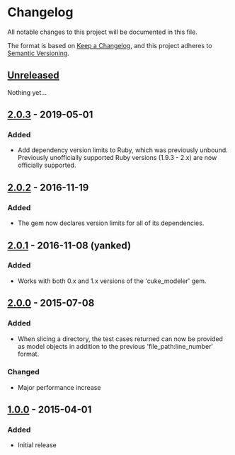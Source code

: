 # Changelog
All notable changes to this project will be documented in this file.

The format is based on [Keep a Changelog](https://keepachangelog.com/en/1.0.0/),
and this project adheres to [Semantic Versioning](https://semver.org/spec/v2.0.0.html).

## [Unreleased]

Nothing yet...


## [2.0.3] - 2019-05-01

### Added

 - Add dependency version limits to Ruby, which was previously unbound. Previously unofficially supported Ruby versions (1.9.3 - 2.x) are now officially supported.


## [2.0.2] - 2016-11-19

### Added

 -  The gem now declares version limits for all of its dependencies.


## [2.0.1] - 2016-11-08 (yanked)

### Added

 - Works with both 0.x and 1.x versions of the 'cuke_modeler' gem.


## [2.0.0] - 2015-07-08

### Added

 - When slicing a directory, the test cases returned can now be provided as model objects in addition to the
   previous 'file_path:line_number' format.

### Changed

 -  Major performance increase


## [1.0.0] - 2015-04-01

### Added

 - Initial release

[Unreleased]: https://github.com/grange-insurance/cuke_slicer/compare/v2.0.3...HEAD
[2.0.3]: https://github.com/grange-insurance/cuke_slicer/compare/v2.0.2...v2.0.3
[2.0.2]: https://github.com/grange-insurance/cuke_slicer/compare/v2.0.1...v2.0.2
[2.0.1]: https://github.com/grange-insurance/cuke_slicer/compare/v2.0.0...v2.0.1
[2.0.0]: https://github.com/grange-insurance/cuke_slicer/compare/v1.0.0...v2.0.0
[1.0.0]: https://github.com/grange-insurance/cuke_slicer/compare/1c6e64b963d97f9037f1dc1ebcb6f8f9966f3b71...v1.0.0
